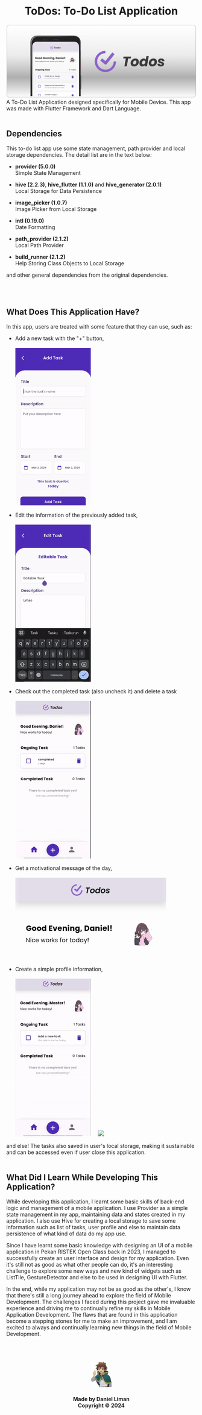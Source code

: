 <h1 align="center"> ToDos: To-Do List Application </h1>
<img src="zReadme/banner.png">
A To-Do List Application designed specifically for Mobile Device. This app was made with Flutter Framework and Dart Language.
<br>
<br>

## Dependencies

This to-do list app use some state management, path provider and local storage dependencies. The detail list are in the text below:
- **provider (5.0.0)**<br>
    Simple State Management
- **hive (2.2.3)**, **hive_flutter (1.1.0)** and **hive_generator (2.0.1)**<br>
    Local Storage for Data Persistence

- **image_picker (1.0.7)**<br>
    Image Picker from Local Storage

- **intl (0.19.0)**<br>
    Date Formatting

- **path_provider (2.1.2)**<br>
    Local Path Provider

- **build_runner (2.1.2)**<br>
    Help Storing Class Objects to Local Storage

and other general dependencies from the original dependencies.


<br>
<br>

## What Does This Application Have?

In this app, users are treated with some feature that they can use, such as:
-  Add a new task with the "+" button,<br><br><img src="zReadme/add_task.gif" width="200">

-  Edit the information of the previously added task,<br><br><img src="zReadme/edit_task.gif" width="200">

-  Check out the completed task (also uncheck it) and delete a task<br><br><img src="zReadme/check.gif" width="200">

-  Get a motivational message of the day,<br><br><img src="zReadme/motivate.jpg" width="400">

-  Create a simple profile information,<br><br><img src="zReadme/profile.gif" width="200">&nbsp;&nbsp;&nbsp;&nbsp;&nbsp;<img src="zReadme/update_avatar.gif" width="200">



and else! The tasks also saved in user's local storage, making it sustainable and can be accessed even if user close this application.
<br>
<br>

## What Did I Learn While Developing This Application?

While developing this application, I learnt some basic skills of back-end logic and management of a mobile application. I use Provider as a simple state management in my app, maintaining data and states created in my application. I also use Hive for creating a local storage to save some information such as list of tasks, user profile and else to maintain data persistence of what kind of data do my app use.

Since I have learnt some basic knowledge with designing an UI of a mobile application in Pekan RISTEK Open Class back in 2023, I managed to successfully create an user interface and design for my application. Even it's still not as good as what other people can do, it's an interesting challenge to explore some new ways and new kind of widgets such as ListTile, GestureDetector and else to be used in designing UI with Flutter.

In the end, while my application may not be as good as the other's, I know that there's still a long journey ahead to explore the field of Mobile Development. The challenges I faced during this project gave me invaluable experience and driving me to continually refine my skills in Mobile Application Development. The flaws that are found in this application become a stepping stones for me to make an improvement, and I am excited to always and continually learning new things in the field of Mobile Development.

<br>
<br>
<br>
<div align="center">
    <img src="zReadme/kazuma.png" width="55">
    <h4>Made by Daniel Liman <br> Copyright &copy; 2024</h4>
</div>